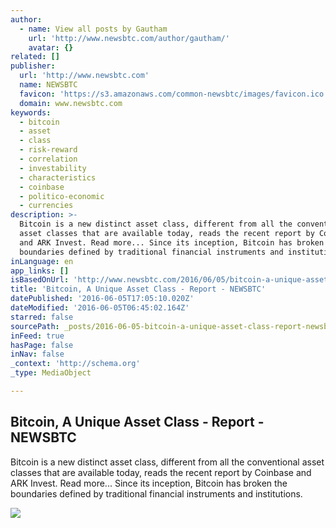 ```yaml
---
author:
  - name: View all posts by Gautham
    url: 'http://www.newsbtc.com/author/gautham/'
    avatar: {}
related: []
publisher:
  url: 'http://www.newsbtc.com'
  name: NEWSBTC
  favicon: 'https://s3.amazonaws.com/common-newsbtc/images/favicon.ico'
  domain: www.newsbtc.com
keywords:
  - bitcoin
  - asset
  - class
  - risk-reward
  - correlation
  - investability
  - characteristics
  - coinbase
  - politico-economic
  - currencies
description: >-
  Bitcoin is a new distinct asset class, different from all the conventional
  asset classes that are available today, reads the recent report by Coinbase
  and ARK Invest. Read more... Since its inception, Bitcoin has broken the
  boundaries defined by traditional financial instruments and institutions.
inLanguage: en
app_links: []
isBasedOnUrl: 'http://www.newsbtc.com/2016/06/05/bitcoin-a-unique-asset-class-report/'
title: 'Bitcoin, A Unique Asset Class - Report - NEWSBTC'
datePublished: '2016-06-05T17:05:10.020Z'
dateModified: '2016-06-05T06:45:02.164Z'
starred: false
sourcePath: _posts/2016-06-05-bitcoin-a-unique-asset-class-report-newsbtc.md
inFeed: true
hasPage: false
inNav: false
_context: 'http://schema.org'
_type: MediaObject

---
```

<article style=""><h1>Bitcoin, A Unique Asset Class - Report - NEWSBTC</h1><p>Bitcoin is a new distinct asset class, different from all the conventional asset classes that are available today, reads the recent report by Coinbase and ARK Invest. Read more... Since its inception, Bitcoin has broken the boundaries defined by traditional financial instruments and institutions.</p><img src="http://s3.amazonaws.com/main-newsbtc-images/2016/06/04221747/bitcoin-asset-class.png" /></article>